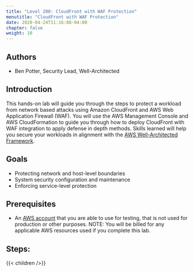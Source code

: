 ```yaml
---
title: "Level 200: CloudFront with WAF Protection"
menutitle: "CloudFront with WAF Protection"
date: 2020-04-24T11:16:08-04:00
chapter: false
weight: 10
---
```

## Authors

- Ben Potter, Security Lead, Well-Architected

## Introduction

This hands-on lab will guide you through the steps to protect a workload from network based attacks using Amazon CloudFront and AWS Web Application Firewall (WAF).
You will use the AWS Management Console and AWS CloudFormation to guide you through how to deploy CloudFront with WAF integration to apply defense in depth methods. Skills learned will help you secure your workloads in alignment with the [AWS Well-Architected Framework](https://aws.amazon.com/architecture/well-architected/).

## Goals

* Protecting network and host-level boundaries
* System security configuration and maintenance
* Enforcing service-level protection

## Prerequisites

* An [AWS account](https://portal.aws.amazon.com/gp/aws/developer/registration/index.html) that you are able to use for testing, that is not used for production or other purposes.
NOTE: You will be billed for any applicable AWS resources used if you complete this lab.


## Steps:
{{< children  />}}
